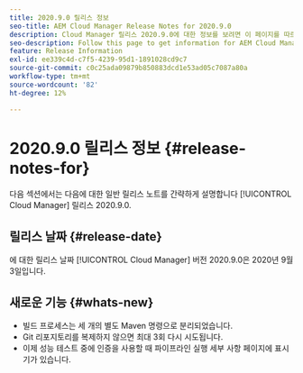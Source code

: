 ```yaml
---
title: 2020.9.0 릴리스 정보
seo-title: AEM Cloud Manager Release Notes for 2020.9.0
description: Cloud Manager 릴리스 2020.9.0에 대한 정보를 보려면 이 페이지를 따르십시오
seo-description: Follow this page to get information for AEM Cloud Manager Release 2020.9.0
feature: Release Information
exl-id: ee339c4d-c7f5-4239-95d1-1891028cd9c7
source-git-commit: c0c25ada09879b850883dcd1e53ad05c7087a80a
workflow-type: tm+mt
source-wordcount: '82'
ht-degree: 12%

---
```


# 2020.9.0 릴리스 정보 {#release-notes-for}

다음 섹션에서는 다음에 대한 일반 릴리스 노트를 간략하게 설명합니다 [!UICONTROL Cloud Manager] 릴리스 2020.9.0.

## 릴리스 날짜 {#release-date}

에 대한 릴리스 날짜 [!UICONTROL Cloud Manager] 버전 2020.9.0은 2020년 9월 3일입니다.

## 새로운 기능 {#whats-new}

* 빌드 프로세스는 세 개의 별도 Maven 명령으로 분리되었습니다.
* Git 리포지토리를 복제하지 않으면 최대 3회 다시 시도됩니다.
* 이제 성능 테스트 중에 인증을 사용할 때 파이프라인 실행 세부 사항 페이지에 표시기가 있습니다.
